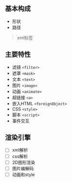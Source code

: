 ## 基本构成

- 形状
- 路径

> xml标签

## 主要特性

- 滤镜 `<filter>`
- 遮罩 `<mask>`
- 文本 `<text>`
- 图片 `<image>`
- 动画 `<animate>`
- 超链接 `<a>`
- 嵌入HTML `<foreignObject>`
- CSS `<style>`
- 脚本 `<script>`
- 事件交互

## 渲染引擎

- [ ] xml解析
- [ ] css解析
- [ ] 2D图形渲染
- [ ] 图片编解码
- [ ] 动画和style
